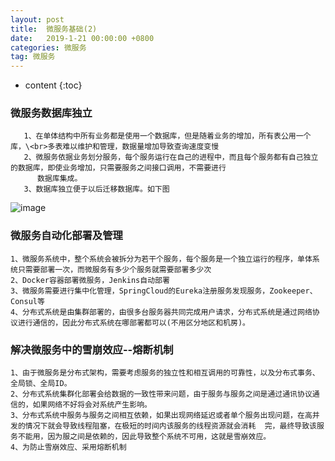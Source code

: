 ```yaml
---
layout: post
title:  微服务基础(2)
date:   2019-1-21 00:00:00 +0800
categories: 微服务
tag: 微服务
---
```


* content
{:toc}


### 微服务数据库独立
```
   1、在单体结构中所有业务都是使用一个数据库，但是随着业务的增加，所有表公用一个库，\<br>多表难以维护和管理，数据量增加导致查询速度变慢
   2、微服务依据业务划分服务，每个服务运行在自己的进程中，而且每个服务都有自己独立的数据库，即使业务增加，只需要服务之间接口调用，不需要进行
      数据库集成。
   3、数据库独立便于以后迁移数据库。如下图
```
   ![image](https://beautifulgirlzhangxiaogui.top/styles/images/2.png)
### 微服务自动化部署及管理
   ```
   1、微服务系统中，整个系统会被拆分为若干个服务，每个服务是一个独立运行的程序，单体系统只需要部署一次，而微服务有多少个服务就需要部署多少次
   2、Docker容器部署微服务，Jenkins自动部署
   3、微服务需要进行集中化管理，SpringCloud的Eureka注册服务发现服务，Zookeeper、Consul等
   4、分布式系统是由集群部署的，由很多台服务器共同完成用户请求，分布式系统是通过网络协议进行通信的，因此分布式系统在哪部署都可以(不用区分地区和机房)。
   ```
### 解决微服务中的雪崩效应--熔断机制
   ``` 
   1、由于微服务是分布式架构，需要考虑服务的独立性和相互调用的可靠性，以及分布式事务、全局锁、全局ID。
   2、分布式系统集群化部署会给数据的一致性带来问题，由于服务与服务之间是通过通讯协议通信的，如果网络不好将会对系统产生影响。
   3、分布式系统中服务与服务之间相互依赖，如果出现网络延迟或者单个服务出现问题，在高并发的情况下就会导致线程阻塞，在极短的时间内该服务的线程资源就会消耗  完，最终导致该服务不能用，因为服之间是依赖的，因此导致整个系统不可用，这就是雪崩效应。
   4、为防止雪崩效应、采用熔断机制
   
   ```
   
